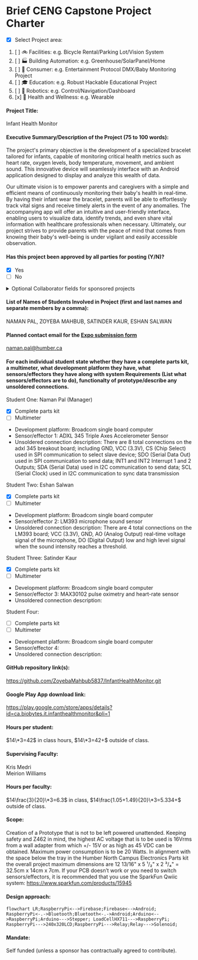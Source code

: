 # Brief CENG Capstone Project Charter
-  [x] Select Project area:
1. [ ] :bike: Facilities: e.g. Bicycle Rental/Parking Lot/Vision System
2. [ ] :factory: Building Automation: e.g. Greenhouse/SolarPanel/Home
3. [ ] :movie_camera: Consumer: e.g. Entertainment Protocol DMX/Baby Monitoring Project
4. [ ] :mortar_board: Education: e.g. Robust Hackable Educational Project
5. [ ] :robot: Robotics: e.g. Control/Navigation/Dashboard
6. [x] :ski: Health and Wellness: e.g. Wearable
####  Project Title: 
Infant Health Monitor

####  Executive Summary/Description of the Project (75 to 100 words): 
The project's primary objective is the development of a specialized bracelet tailored for infants, capable of monitoring critical health metrics such as heart rate, oxygen levels, body temperature, movement, and ambient sound. This innovative device will seamlessly interface with an Android application designed to display and analyze this wealth of data.

Our ultimate vision is to empower parents and caregivers with a simple and efficient means of continuously monitoring their baby's health in real-time. By having their infant wear the bracelet, parents will be able to effortlessly track vital signs and receive timely alerts in the event of any anomalies. The accompanying app will offer an intuitive and user-friendly interface, enabling users to visualize data, identify trends, and even share vital information with healthcare professionals when necessary. Ultimately, our project strives to provide parents with the peace of mind that comes from knowing their baby's well-being is under vigilant and easily accessible observation.
####  Has this project been approved by all parties for posting (Y/N)?
-  [x] Yes
-  [ ] No
<details><summary>Optional Collaborator fields for sponsored projects</summary>

#### Sponsoring Industry and Personnel: 
#### Hours contributed: 
#### Number of full-time employees, year established, private or not-for-profit: 
#### Value of equipment or access to equipment provided: 
#### FAST contribution: 
</details>

####  List of Names of Students Involved in Project (first and last names and separate members by a comma):
NAMAN PAL, ZOYEBA MAHBUB, SATINDER KAUR, ESHAN SALWAN

####  Planned contact email for the [Expo submission form](https://appliedtechnology.humber.ca/shows/past-shows/advanced-manufacturing-projects/advanced-manufacturing-student-submission-form.html)

naman.pal@humber.ca

####  For each individual student state whether they have a complete parts kit, a multimeter, what development platform they have, what sensors/effectors they have along with system Requirements (List what sensors/effectors are to do), functionalty of prototype/describe any unsoldered connections.
Student One: Naman Pal (Manager)
- [x] Complete parts kit
- [ ] Multimeter
- Development platform: Broadcom single board computer
- Sensor/effector 1: ADXL 345 Triple Axes Accelerometer Sensor
- Unsoldered connection description: There are 8 total connections on the adxl 345 breakout board; including GND, VCC	(3.3V), CS	(Chip Select) used in SPI communication to select slave device; SDO (Serial Data Out) used in SPI communication to send data; INT1 and INT2 Interrupt 1 and 2 Outputs; SDA (Serial Data) used in I2C communication to send data; SCL (Serial Clock) used in I2C communication to sync data transmission  

Student Two: Eshan Salwan
- [x] Complete parts kit
- [ ] Multimeter
- Development platform: Broadcom single board computer
- Sensor/effector 2: LM393 microphone sound sensor
- Unsoldered connection description:  There are 4 total connections on the LM393 board; VCC (3.3V), GND, AO (Analog Output) real-time voltage signal of the microphone, DO (Digital Output) low and high level signal when the sound intensity reaches a threshold.

Student Three: Satinder Kaur
- [x] Complete parts kit
- [ ] Multimeter
- Development platform: Broadcom single board computer
- Sensor/effector 3: MAX30102 pulse oximetry and heart-rate sensor
- Unsoldered connection description:   

Student Four:
- [ ] Complete parts kit
- [ ] Multimeter
- Development platform: Broadcom single board computer
- Sensor/effector 4:
- Unsoldered connection description:   

####  GitHub repository link(s):
https://github.com/ZoyebaMahbub5837/InfantHealthMonitor.git

####  Google Play App download link:
https://play.google.com/store/apps/details?id=ca.biobytes.it.infanthealthmonitor&pli=1

#### Hours per student:
$14\*3=42$ in class hours, $14\*3=42+$ outside of class.

#### Supervising Faculty: 
Kris Medri   
Meirion Williams

####  Hours per faculty: 
$14\frac{3}{20}\*3=6.3$ in class, $14\frac{1.05+1.49}{20}\*3=5.334+$ outside of class.

####  Scope:
Creation of a Prototype that is not to be left powered unattended. Keeping safety and Z462 in mind, the highest AC voltage that is to be used is 16Vrms from a wall adapter from which +/- 15V or as high as 45 VDC can be obtained. Maximum power consumption is to be 20 Watts. In alignment with the space below the tray in the Humber North Campus Electronics Parts kit the overall project maximum dimensions are 12 13/16" x 5 ¹/₂" x 2 ³/₄" = 32.5cm x 14cm x 7cm. If your PCB doesn’t work or you need to switch sensors/effectors, it is recommended that you use the SparkFun Qwiic system: https://www.sparkfun.com/products/15945

####  Design approach:
```mermaid
flowchart LR;RaspberryPi<-->Firebase;Firebase<-->Android;
RaspberryPi<-.->Bluetooth;Bluetooth<-.->Android;Arduino<-->RaspberryPi;Arduino--->Stepper; LoadCellHX711--->RaspberryPi; RaspberryPi--->240x320LCD;RaspberryPi--->Relay;Relay--->Solenoid;
```
####  Mandate: 
Self funded (unless a sponsor has contractually agreed to contribute).
